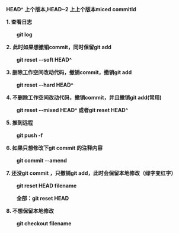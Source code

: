 **HEAD^ 上个版本,HEAD~2 上上个版本miced commitId**

**1. 查看日志** 

　　**git log**

**2.** **此时如果想撤销commit，同时保留git add**

　　**git reset --soft HEAD^**

**3. 删除工作空间改动代码，撤销commit，撤销git add**

　　**git reset --hard HEAD^**

**4. 不删除工作空间改动代码，撤销commit，并且撤销git add(常用)**

　　**git reset --mixed HEAD^ 或者git reset HEAD^**

**5. 推到远程**

　　**git push -f**

**6. 如果只想修改下git commit 的注释内容**

　　**git commit --amend**

**7. 还没git commit ，只撤销git add，此时会保留本地修改（绿字变红字）**

　　**git reset HEAD filename**

　　**全部：git reset HEAD**

**8. 不想保留本地修改**

　　**git checkout filename**